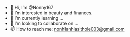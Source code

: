 - 👋 Hi, I’m @Nonny167
- 👀 I’m interested in beauty and finances.
- 🌱 I’m currently learning ...
- 💞️ I’m looking to collaborate on ...
- 📫 How to reach me: nonhlanhlasithole003@gmail.com

<!---
Nonny167/Nonny167 is a ✨ special ✨ repository because its `README.md` (this file) appears on your GitHub profile.
You can click the Preview link to take a look at your changes.
--->

